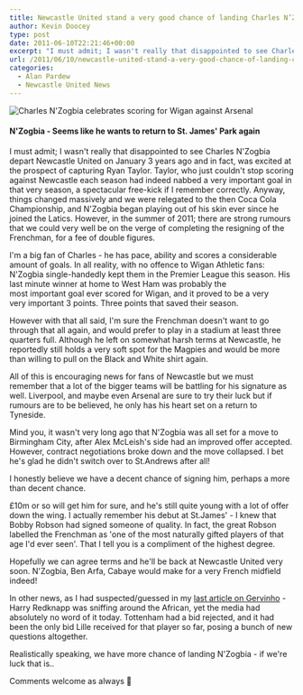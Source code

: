 ```yaml
---
title: Newcastle United stand a very good chance of landing Charles N’Zogbia
author: Kevin Doocey
type: post
date: 2011-06-10T22:21:46+00:00
excerpt: "I must admit; I wasn't really that disappointed to see Charles N'Zogbia depart Newcastle United on January 3 years ago and in fact, was excited.."
url: /2011/06/10/newcastle-united-stand-a-very-good-chance-of-landing-charles-nzogbia/
categories:
  - Alan Pardew
  - Newcastle United News
---
```


![Charles N'Zogbia celebrates scoring for Wigan against Arsenal](https://www.tynetime.com/wp-content/uploads/2011/06/Charles-NZogbia.jpg "Charles-NZogbia")

#### N'Zogbia - Seems like he wants to return to St. James' Park again

I must admit; I wasn't really that disappointed to see Charles N'Zogbia depart Newcastle United on January 3 years ago and in fact, was excited at the prospect of capturing Ryan Taylor. Taylor, who just couldn't stop scoring against Newcastle each season had indeed nabbed a very important goal in that very season, a spectacular free-kick if I remember correctly. Anyway, things changed massively and we were relegated to the then Coca Cola Championship, and N'Zogbia began playing out of his skin ever since he joined the Latics. However, in the summer of 2011; there are strong rumours that we could very well be on the verge of completing the resigning of the Frenchman, for a fee of double figures.

I'm a big fan of Charles - he has pace, ability and scores a considerable amount of goals. In all reality, with no offence to Wigan Athletic fans: N'Zogbia single-handedly kept them in the Premier League this season. His last minute winner at home to West Ham was probably the most important goal ever scored for Wigan, and it proved to be a very very important 3 points. Three points that saved their season.

However with that all said, I'm sure the Frenchman doesn't want to go through that all again, and would prefer to play in a stadium at least three quarters full. Although he left on somewhat harsh terms at Newcastle, he reportedly still holds a very soft spot for the Magpies and would be more than willing to pull on the Black and White shirt again.

All of this is encouraging news for fans of Newcastle but we must remember that a lot of the bigger teams will be battling for his signature as well. Liverpool, and maybe even Arsenal are sure to try their luck but if rumours are to be believed, he only has his heart set on a return to Tyneside.

Mind you, it wasn't very long ago that N'Zogbia was all set for a move to Birmingham City, after Alex McLeish's side had an improved offer accepted. However, contract negotiations broke down and the move collapsed. I bet he's glad he didn't switch over to St.Andrews after all!

I honestly believe we have a decent chance of signing him, perhaps a more than decent chance.

£10m or so will get him for sure, and he's still quite young with a lot of offer down the wing. I actually remember his debut at St.James' - I knew that Bobby Robson had signed someone of quality. In fact, the great Robson labelled the Frenchman as 'one of the most naturally gifted players of that age I'd ever seen'. That I tell you is a compliment of the highest degree.

Hopefully we can agree terms and he'll be back at Newcastle United very soon. N'Zogbia, Ben Arfa, Cabaye would make for a very French midfield indeed!

In other news, as I had suspected/guessed in my [last article on Gervinho][1] - Harry Redknapp was sniffing around the African, yet the media had absolutely no word of it today. Tottenham had a bid rejected, and it had been the only bid Lille received for that player so far, posing a bunch of new questions altogether.

Realistically speaking, we have more chance of landing N'Zogbia - if we're luck that is..

Comments welcome as always 🙂

[1]: https://www.tynetime.com/2011/06/09/newcastle-united-set-for-most-exciting-summer-transfer-window-in-years/
